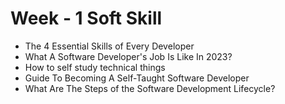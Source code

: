 # Week - 1 Soft Skill

- The 4 Essential Skills of Every Developer
- What A Software Developer's Job Is Like In 2023?
- How to self study technical things
- Guide To Becoming A Self-Taught Software Developer
- What Are The Steps of the Software Development Lifecycle?

